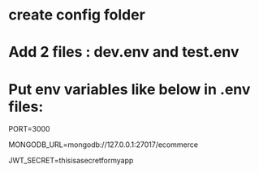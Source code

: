 # create config folder

# Add 2 files : dev.env and test.env

# Put env variables like below in .env files:

PORT=3000

MONGODB_URL=mongodb://127.0.0.1:27017/ecommerce

JWT_SECRET=thisisasecretformyapp
